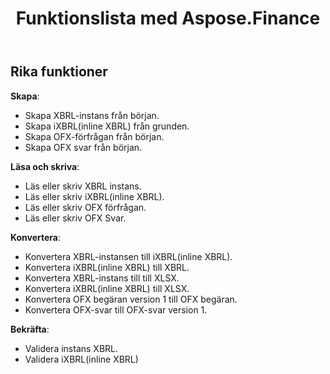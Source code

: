 ﻿---
title: Funktionslista med Aspose.Finance
linktitle: Funktionslista
type: docs
weight: 20
url: /sv/python-net/feature-list/
description: Python Finance Bibliotek API funktioner inkluderar skapa, läsa, skriva, validera dokument inklusive XBRL, iXBRL, OFX begäran och svar.
---
## **Rika funktioner**
**Skapa**:

- Skapa XBRL-instans från början.
- Skapa iXBRL(inline XBRL) från grunden.
- Skapa OFX-förfrågan från början.
- Skapa OFX svar från början.

**Läsa och skriva**:

- Läs eller skriv XBRL instans.
- Läs eller skriv iXBRL(inline XBRL).
- Läs eller skriv OFX förfrågan.
- Läs eller skriv OFX Svar.


**Konvertera**:

- Konvertera XBRL-instansen till iXBRL(inline XBRL).
- Konvertera iXBRL(inline XBRL) till XBRL.
- Konvertera XBRL-instans till till XLSX.
- Konvertera iXBRL(inline XBRL) till XLSX.
- Konvertera OFX begäran version 1 till OFX begäran.
- Konvertera OFX-svar till OFX-svar version 1.

**Bekräfta**:

- Validera instans XBRL.
- Validera iXBRL(inline XBRL)

